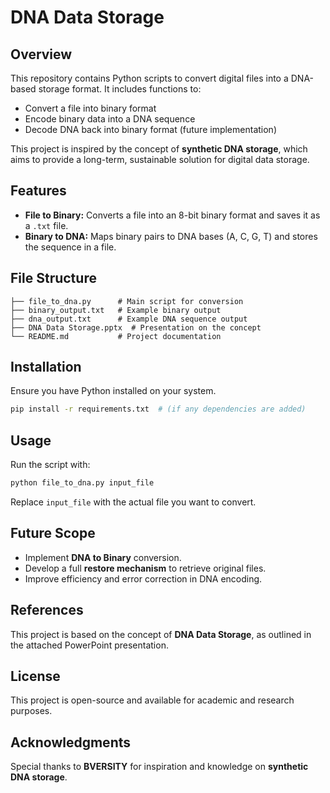 # DNA Data Storage

## Overview
This repository contains Python scripts to convert digital files into a DNA-based storage format. It includes functions to:
- Convert a file into binary format
- Encode binary data into a DNA sequence
- Decode DNA back into binary format (future implementation)

This project is inspired by the concept of **synthetic DNA storage**, which aims to provide a long-term, sustainable solution for digital data storage.

## Features
- **File to Binary:** Converts a file into an 8-bit binary format and saves it as a `.txt` file.
- **Binary to DNA:** Maps binary pairs to DNA bases (A, C, G, T) and stores the sequence in a file.

## File Structure
```
├── file_to_dna.py      # Main script for conversion
├── binary_output.txt   # Example binary output
├── dna_output.txt      # Example DNA sequence output
├── DNA Data Storage.pptx  # Presentation on the concept
└── README.md           # Project documentation
```

## Installation
Ensure you have Python installed on your system.

```bash
pip install -r requirements.txt  # (if any dependencies are added)
```

## Usage
Run the script with:
```bash
python file_to_dna.py input_file
```
Replace `input_file` with the actual file you want to convert.

## Future Scope
- Implement **DNA to Binary** conversion.
- Develop a full **restore mechanism** to retrieve original files.
- Improve efficiency and error correction in DNA encoding.

## References
This project is based on the concept of **DNA Data Storage**, as outlined in the attached PowerPoint presentation.

## License
This project is open-source and available for academic and research purposes.

## Acknowledgments
Special thanks to **BVERSITY** for inspiration and knowledge on **synthetic DNA storage**.

